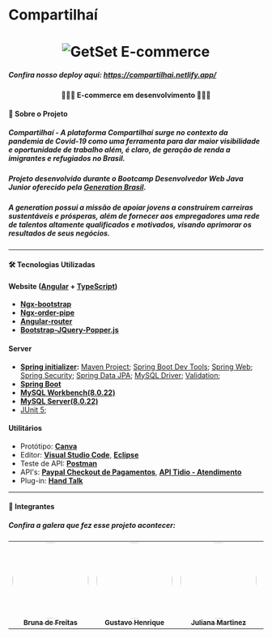 # **Compartilhaí**



<h1 align="center">
    <img alt="GetSet E-commerce" href="#" src="https://i.imgur.com/xxGbFoa.png" />
</h1>

##### Confira nosso deploy aqui: https://compartilhai.netlify.app/

<h4 align="center"> 👨🏼‍💻 E-commerce em desenvolvimento 👩🏼‍💻 </h4>


#### 🔵 Sobre o Projeto

##### Compartilhaí - A plataforma Compartilhaí surge no contexto da pandemia de Covid-19 como uma ferramenta para dar maior visibilidade e oportunidade de trabalho além, é claro, de geração de renda a imigrantes e refugiados no Brasil. 

##### Projeto desenvolvido durante o **Bootcamp Desenvolvedor Web Java Junior** oferecido pela [Generation Brasil](https://brazil.generation.org/).
##### A generation possui a missão de apoiar jovens a construírem carreiras sustentáveis e prósperas, além de fornecer aos empregadores uma rede de talentos altamente qualificados e motivados, visando aprimorar os resultados de seus negócios.

---

#### 🛠 Tecnologias Utilizadas



#### **Website**  ([Angular](https://angular.io/)  +  [TypeScript](https://www.typescriptlang.org/))

-   **[Ngx-bootstrap](https://valor-software.com/ngx-bootstrap/#/)**
-   **[Ngx-order-pipe](https://www.npmjs.com/package/ngx-order-pipe)**
-   **[Angular-router](https://angular.io/api/router)**
-   **[Bootstrap-JQuery-Popper.js]()**


#### **Server**  

- **[Spring initializer](https://start.spring.io/):**
  [Maven Project](https://www.baeldung.com/spring-with-maven);
  [Spring Boot Dev Tools](https://docs.spring.io/spring-boot/docs/1.5.16.RELEASE/reference/html/using-boot-devtools.html);
  [Spring Web](https://spring.io/guides/gs/spring-boot/);
  [Spring Security](https://spring.io/projects/spring-security#overview);
  [Spring Data JPA](https://docs.spring.io/spring-data/jpa/docs/current/reference/html/#reference);
  [MySQL Driver](https://www.baeldung.com/java-connect-mysql);
  [Validation](https://www.baeldung.com/spring-boot-bean-validation);
-   **[Spring Boot](https://spring.io/projects/spring-boot)**
-   **[MySQL Workbench(8.0.22)](https://dev.mysql.com/downloads/workbench/)**
-   **[MySQL Server(8.0.22)](https://dev.mysql.com/downloads/mysql/)**
-  [JUnit 5](https://junit.org/junit5/);



#### **Utilitários**

-   Protótipo:  **[Canva](https://www.canva.com/pt_br/)**
-   Editor:  **[Visual Studio Code](https://code.visualstudio.com/)**, **[Eclipse](https://www.eclipse.org/)**
-   Teste de API:  **[Postman](https://www.postman.com/)**
-   API's: **[Paypal Checkout de Pagamentos](https://www.paypal.com/br/webapps/mpp/merchant-integration/)**, **[API Tidio - Atendimento](https://www.tidio.com/)**
-   Plug-in: **[Hand Talk](https://docs.handtalk.me/br/4/introducao)**



---

#### 🔵 Integrantes

##### Confira a galera que fez esse projeto acontecer:

<table>
  <tr>
    <td align="center"><a href="https://github.com/Brynafreitas"><img style="border-radius: 50%" src="https://i.imgur.com/Y4IM4fJ.jpg" width="150px;" alt=""/><br /><sub><b>Bruna de Freitas</b></sub></a><br /></td>
    <td align="center"><a href="https://github.com/GustavoHLC"><img style="border-radius: 50%" src="https://i.imgur.com/8jilenD.jpg" width="150px;" alt=""/><br /><sub><b>Gustavo Henrique</b></sub></a><br /></a></td>
    <td align="center"><a href="https://github.com/JuCSMartin"><img style="border-radius: 50%" src="https://i.imgur.com/U4RJc7L.jpg" width="150px;" alt=""/><br /><sub><b>Juliana Martinez</b></sub></a><br /></td>
    <td align="center"><a href="https://github.com/vnspacheco"><img style="border-radius: 50%" src="https://i.imgur.com/cR91qnY.jpg" width="150px;" alt=""/><br /><sub><b>Vinicius Pacheco</b></sub></a><br /></td>
  </tr>
</table>
